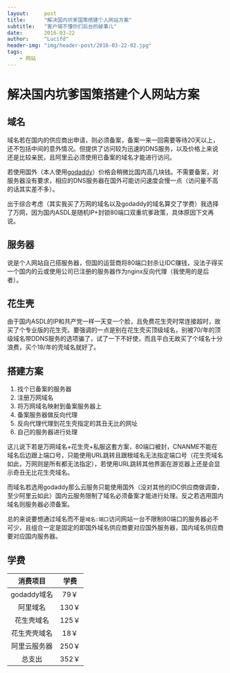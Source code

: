 ```yaml
---
layout:     post
title:      "解决国内坑爹国策搭建个人网站方案"
subtitle:   "客户端不懂你们后台的破事儿"
date:       2016-03-22
author:     "Lucifd"
header-img: "img/header-post/2016-03-22-02.jpg"
tags:
    - 网站
---
```


# 解决国内坑爹国策搭建个人网站方案

## 域名
域名若在国内的供应商出申请，则必须备案，备案一来一回需要等待20天以上，还不包括中间的意外情况。但提供了访问较为迅速的DNS服务，以及价格上来说还是比较亲民，且阿里云必须使用已备案的域名才能进行访问。

若使用国外（本人使用[godaddy](godaddy.com)）价格会稍微比国内高几块钱。不需要备案，对服务器没有要求，相应的DNS服务器在国外可能访问速度会慢一点（访问量不高的话其实差不多）。

出于综合考虑（其实我买了万网的域名以及godaddy的域名算交了学费）我选择了万网，因为国内ASDL是随机IP+封锁80端口双重坑爹政策，具体原因下文再说。

## 服务器
说是个人网站自己搭服务器，但国的运营商将80端口封杀让IDC赚钱，没法子得买一个国内的云或使用公司已注册的服务器作为nginx反向代理（我使用的是后者）。

## 花生壳
由于国内ASDL的IP和共产党一样一天变一个脸，且免费花生壳时常连接超时，故买了个专业版的花生壳。要强调的一点是别在花生壳买顶级域名，别被70/年的顶级域名带DDNS服务的选项骗了，试了一下不好使，而且平白无故买了个域名十分浪费，买个18/年的壳域名就好了。

## 搭建方案

1. 找个已备案的服务器
2. 注册万网域名
3. 将万网域名映射到备案服务器上
4. 备案服务器做反向代理
5. 反向代理代理到花生壳指定的其丑无比的网址
6. 自己的服务器进行处理

这儿说下若是万网域名+花生壳+私服这套方案，80端口被封，CNANME不能在域名后边跟上端口号，只能使用URL跳转且跟根域名无法指定端口号（花生壳域名如此，万网则是所有都无法指定），若使用URL跳转其他界面在游览器上还是会显示奇丑无比花生壳域名。

而域名若选用godaddy那么云服务只能使用国外（没对其他的IDC供应商做调查，至少阿里云如此）国内云服务限制了域名必须备案才能进行处理。反之若选用国内域名则服务器必须备案。

总的来说要想通过域名而不是`域名:端口`访问网站一台不限制80端口的服务器必不可少，且组合一定是固定的即国外域名供应商要对应国外服务器，国内域名供应商要对应国内服务器。

## 学费
|消费项目|学费|
|:-:|:-:|
|godaddy域名|79￥|
|阿里域名 |130￥|
|花生壳域名| 125￥|
|花生壳壳域名 |18￥|
|阿里云服务器 |250￥|
|总支出|352￥|